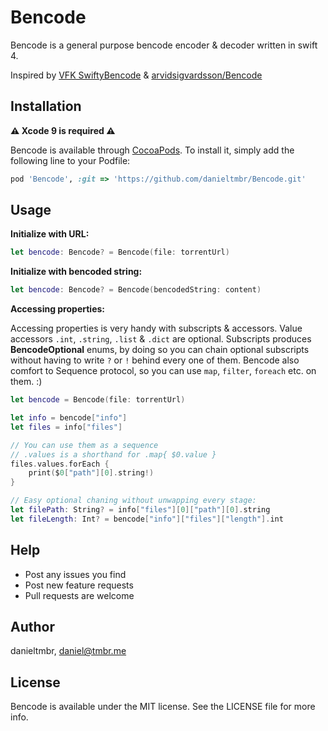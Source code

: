 # Bencode

Bencode is a general purpose bencode encoder & decoder written in swift 4.

Inspired by [VFK SwiftyBencode][vfk] & [arvidsigvardsson/Bencode][abc]

## Installation

**⚠️ Xcode 9 is required ⚠️**

Bencode is available through [CocoaPods](http://cocoapods.org).
To install it, simply add the following line to your Podfile:

```ruby
pod 'Bencode', :git => 'https://github.com/danieltmbr/Bencode.git'
```

## Usage

**Initialize with URL:**

```swift
let bencode: Bencode? = Bencode(file: torrentUrl)
```

**Initialize with bencoded string:**

```swift
let bencode: Bencode? = Bencode(bencodedString: content)
```

**Accessing properties:**

Accessing properties is very handy with subscripts & accessors.
Value accessors `.int`, `.string`, `.list` & `.dict` are optional.
Subscripts produces **BencodeOptional** enums, by doing so you can chain optional subscripts without having to write `?` or `!` behind every one of them.
Bencode also comfort to Sequence protocol, so you can use `map`, `filter`, `foreach` etc. on them. :)

```swift
let bencode = Bencode(file: torrentUrl)

let info = bencode["info"]
let files = info["files"]

// You can use them as a sequence
// .values is a shorthand for .map{ $0.value }
files.values.forEach {
    print($0["path"][0].string!)
}

// Easy optional chaning without unwapping every stage:
let filePath: String? = info["files"][0]["path"][0].string
let fileLength: Int? = bencode["info"]["files"]["length"].int
```

## Help

* Post any issues you find
* Post new feature requests
* Pull requests are welcome

## Author

danieltmbr, daniel@tmbr.me

## License

Bencode is available under the MIT license. See the LICENSE file for more info.


[vfk]: https://github.com/VFK/SwiftyBencode
[abc]: https://github.com/arvidsigvardsson/Bencode
